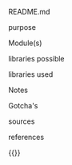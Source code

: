 README.md

purpose

Module(s)

libraries possible

libraries used

Notes

Gotcha's

sources

references

{{}}


